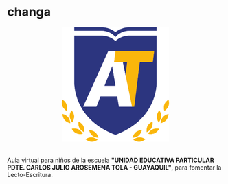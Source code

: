 # changa
<div align="center">
  <img style="width: 250px;" src="https://raw.githubusercontent.com/edgarguitarist/changa/af8b605d56c143219579c8876533dac04bb63064/admin/images/logo.png" alt="logo-school"></img>
</div>
<br>
<p>Aula virtual para niños de la escuela <b>"UNIDAD EDUCATIVA PARTICULAR PDTE. CARLOS JULIO AROSEMENA TOLA - GUAYAQUIL"</b>, para fomentar la Lecto-Escritura.</p>
